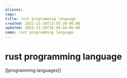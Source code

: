 ```yaml
---
aliases: 
tags: 
title: rust programming language
created: 2022-11-16T13:55:39-06:00
updated: 2022-11-16T16:49:16-06:00
name: rust programming language
---
```

# rust programming language

[[programming languages]]